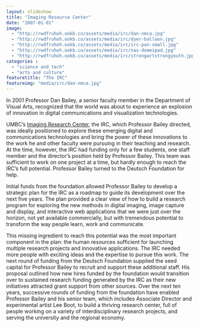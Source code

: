 ```yaml
---
layout: slideshow
title: "Imaging Resource Center"
date: "2007-01-01"
image:
  - "http://rwdfruhoh.ookb.co/assets/media/irc/dan-nmca.jpg"
  - "http://rwdfruhoh.ookb.co/assets/media/irc/dyer-balloon.jpg"
  - "http://rwdfruhoh.ookb.co/assets/media/irc/irc-pan-small.jpg"
  - "http://rwdfruhoh.ookb.co/assets/media/irc/nas-domeipad.jpg"
  - "http://rwdfruhoh.ookb.co/assets/media/irc/strongartstrongyouth.jpg"
categories :
  - "science and tech"
  - "arts and culture"
featuretitle: "The IRC"
featureimg: "media/irc/dan-nmca.jpg"
---
```


In 2001 Professor Dan Bailey, a senior faculty member in the Department of Visual Arts, recognized that the world was about to experience an explosion of innovation in digital communications and visualization technologies.

UMBC’s [Imaging Research Center][IRC], the IRC, which Professor Bailey directed, was ideally positioned to explore these emerging digital and communications technologies and bring the power of these innovations to the work he and other faculty were pursuing in their teaching and research. At the time, however, the IRC had funding only for a few students, one staff member and the director’s position held by Professor Bailey. This team was sufficient to work on one project at a time, but hardly enough to reach the IRC’s full potential.  Professor Bailey turned to the Deutsch Foundation for help.

Initial funds from the foundation allowed Professor Bailey to develop a strategic plan for the IRC as a roadmap to guide its development over the next five years. The plan provided a clear view of how to build a research program for exploring the new methods in digital imaging, image capture and display, and interactive web applications that we were just over the horizon, not yet available commercially, but with tremendous potential to transform the way people learn, work and communicate.

This missing ingredient to reach this potential was the most important component in the plan: the human resources sufficient for launching multiple research projects and innovative applications.  The IRC needed more people with exciting ideas and the expertise to pursue this work. The next round of funding from the Deutsch Foundation supplied the seed capital for Professor Bailey to recruit and support these additional staff.  His proposal outlined how new hires funded by the foundation would transition over to sustained research funding generated by the IRC as their new initiatives attracted grant support from other sources.  Over the next ten years, successive rounds of funding from the foundation have enabled Professor Bailey and his senior team, which includes Associate Director and experimental artist Lee Boot, to build a thriving research center, full of people working on a variety of interdisciplinary research projects, and serving the university and the regional economy.

[IRC]: http://www.irc.umbc.edu/

